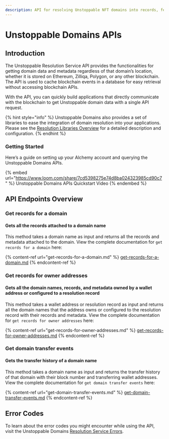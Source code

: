 ```yaml
---
description: API for resolving Unstoppable NFT domains into records, fetching domains owned by addresses, and tracking domain transfers.
---
```


# Unstoppable Domains APIs

## Introduction

The Unstoppable Resolution Service API provides the functionalities for getting domain data and metadata regardless of that domain’s location, whether it is stored on Ethereum, Zilliqa, Polygon, or any other blockchain. The API is used to cache blockchain events in a database for easy retrieval without accessing blockchain APIs.

With the API, you can quickly build applications that directly communicate with the blockchain to get Unstoppable domain data with a single API request.

{% hint style="info" %}
Unstoppable Domains also provides a set of libraries to ease the integration of domain resolution into your applications. Please see the [Resolution Libraries Overview](https://docs.unstoppabledomains.com/developer-toolkit/resolution-libraries/libraries-overview/) for a detailed description and configuration.
{% endhint %}

### Getting Started

Here’s a guide on setting up your Alchemy account and querying the Unstoppable Domains APIs.

{% embed url="https://www.loom.com/share/7cd5398275e74d8ba024323985cd90c7" %}
Unstoppable Domains APIs Quickstart Video
{% endembed %}

## API Endpoints Overview

### Get records for a domain

#### Gets all the records attached to a domain name

This method takes a domain name as input and returns all the records and metadata attached to the domain. View the complete documentation for `get records for a domain` here:

{% content-ref url="get-records-for-a-domain.md" %}
[get-records-for-a-domain.md](get-records-for-a-domain.md)
{% endcontent-ref %}

### Get records for owner addresses

#### Gets all the domain names, records, and metadata owned by a wallet address or configured to a resolution record

This method takes a wallet address or resolution record as input and returns all the domain names that the address owns or configured to the resolution record with their records and metadata. View the complete documentation for `get records for owner addresses` here:

{% content-ref url="get-records-for-owner-addresses.md" %}
[get-records-for-owner-addresses.md](get-records-for-owner-addresses.md)
{% endcontent-ref %}

### Get domain transfer events

#### Gets the transfer history of a domain name

This method takes a domain name as input and returns the transfer history of that domain with their block number and transferring wallet addresses. View the complete documentation for `get domain transfer events` here:

{% content-ref url="get-domain-transfer-events.md" %}
[get-domain-transfer-events.md](get-domain-transfer-events.md)
{% endcontent-ref %}

## Error Codes

To learn about the error codes you might encounter while using the API, visit the Unstoppable Domains [Resolution Service Errors](https://docs.unstoppabledomains.com/developer-toolkit/resolution-service-api/#error-codes).
